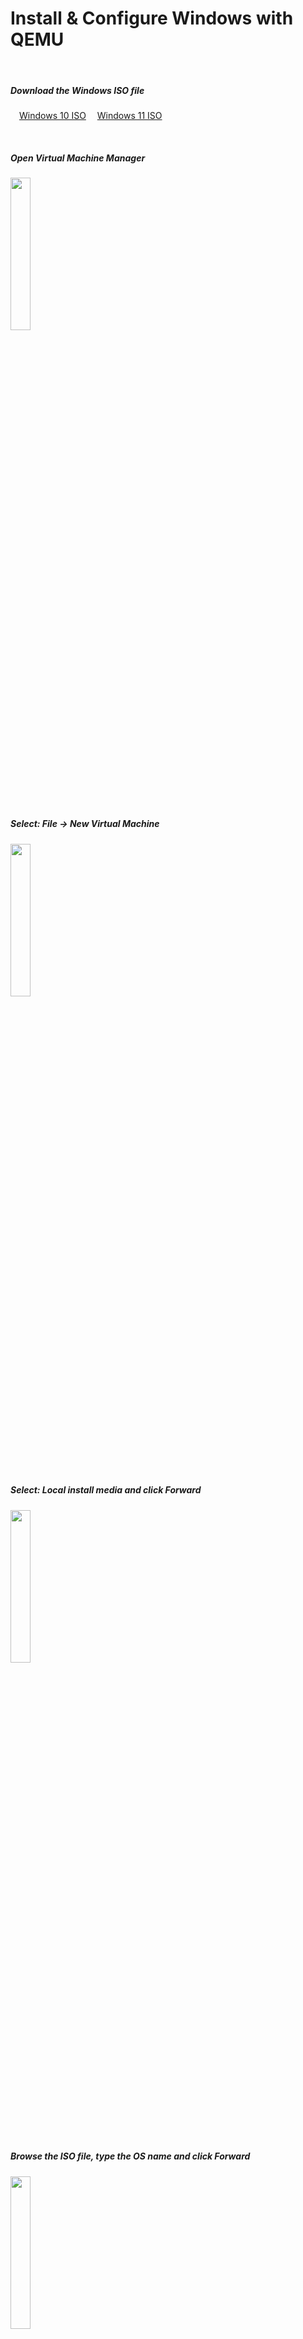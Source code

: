 # Install & Configure Windows with QEMU

&nbsp;&nbsp;
##### Download the Windows ISO file
&emsp;[Windows 10 ISO](https://www.microsoft.com/software-download/windows10ISO)
&emsp;[Windows 11 ISO](https://www.microsoft.com/software-download/windows11)

&nbsp;&nbsp;
##### Open Virtual Machine Manager 
<img src="https://github.com/sonus89/linux_scripts/assets/10185202/01b5fa58-3f9f-469b-afde-d690ac6414c0" width="25%" height="25%" />

&nbsp;&nbsp;
##### Select: File → New Virtual Machine
<img src="https://github.com/sonus89/linux_scripts/assets/10185202/4a8e8134-e1fe-4e3a-a9e5-0b926efcb6f3" width="25%" height="25%" />

&nbsp;&nbsp;
##### Select: Local install media and click Forward
<img src="https://github.com/sonus89/linux_scripts/assets/10185202/caab6eb9-33ba-4111-9424-9f1c1809063d" width="25%" height="25%" />

&nbsp;&nbsp;
##### Browse the ISO file, type the OS name and click Forward
<img src="https://github.com/sonus89/linux_scripts/assets/10185202/1ddc8a09-ad53-4007-9a1d-c43b5f2ed50b" width="25%" height="25%" />

&nbsp;&nbsp;
##### Click "yes" to grant search permissions
<img src="https://github.com/sonus89/linux_scripts/assets/10185202/7a77fa1b-faad-4379-b1ba-0c96a1cbe33a" width="25%" height="25%" />

&nbsp;&nbsp;
##### Choose Memory Size & CPU Count and click Forward
<img src="https://github.com/sonus89/linux_scripts/assets/10185202/ce5124f6-7a02-4060-ad4e-865bc1ceac57" width="25%" height="25%" />

###### *Note: The Recommended Amount of Memory for Win98 or XP:512Mb / Win7:2Gb / Win10:4Gb / Win11:8Gb*

&nbsp;&nbsp;
##### Select Disk Image size and click Forward
<img src="https://github.com/sonus89/linux_scripts/assets/10185202/e142e168-b998-43f1-8b9a-5374627f13d4" width="25%" height="25%" />

&nbsp;&nbsp;
##### Click Finish
<img src="https://github.com/sonus89/linux_scripts/assets/10185202/ac1c7623-1ad5-4ab8-8d44-165fa43ae10c" width="25%" height="25%" />





